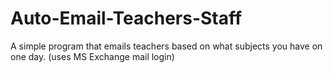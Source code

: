 # Auto-Email-Teachers-Staff
A simple program that emails teachers based on what subjects you have on one day. (uses MS Exchange mail login)
